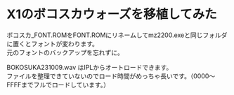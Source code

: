 # X1のボコスカウォーズを移植してみた  
ボコスカ_FONT.ROMをFONT.ROMにリネームしてmz2200.exeと同じフォルダに置くとフォントが変わります。  
元のフォントのバックアップを忘れずに。  

BOKOSUKA231009.wav はIPLからオートロードできます。  
ファイルを整理できていないのでロード時間がめっちゃ長いです。（0000～FFFFまでフルでロードしています。）  
